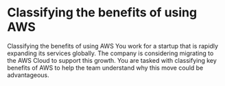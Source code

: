 # Classifying the benefits of using AWS

Classifying the benefits of using AWS
You work for a startup that is rapidly expanding its services globally. The company is considering migrating to the AWS Cloud to support this growth. You are tasked with classifying key benefits of AWS to help the team understand why this move could be advantageous.